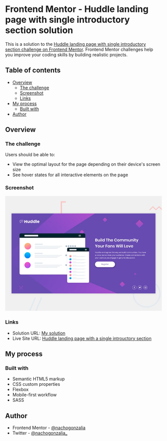 # Frontend Mentor - Huddle landing page with single introductory section solution

This is a solution to the [Huddle landing page with single introductory section challenge on Frontend Mentor](https://www.frontendmentor.io/challenges/huddle-landing-page-with-a-single-introductory-section-B_2Wvxgi0). Frontend Mentor challenges help you improve your coding skills by building realistic projects. 

## Table of contents

- [Overview](#overview)
  - [The challenge](#the-challenge)
  - [Screenshot](#screenshot)
  - [Links](#links)
- [My process](#my-process)
  - [Built with](#built-with)
- [Author](#author)

## Overview

### The challenge

Users should be able to:

- View the optimal layout for the page depending on their device's screen size
- See hover states for all interactive elements on the page

### Screenshot

![](./screenshot.jpg)

### Links

- Solution URL: [My solution](https://www.frontendmentor.io/solutions/huddle-landing-page-with-a-single-introductory-section-nJNmfUF4z5)
- Live Site URL: [Huddle landing page with a single introuctory section](https://codepen.io/nachogonzalia/full/GRxZQGr?editors=0100)

## My process

### Built with

- Semantic HTML5 markup
- CSS custom properties
- Flexbox
- Mobile-first workflow
- SASS

## Author

- Frontend Mentor - [@nachogonzalia](https://www.frontendmentor.io/profile/nachogonzalia)
- Twitter - [@nachogonzalia_](https://www.twitter.com/nachogonzalia_)
